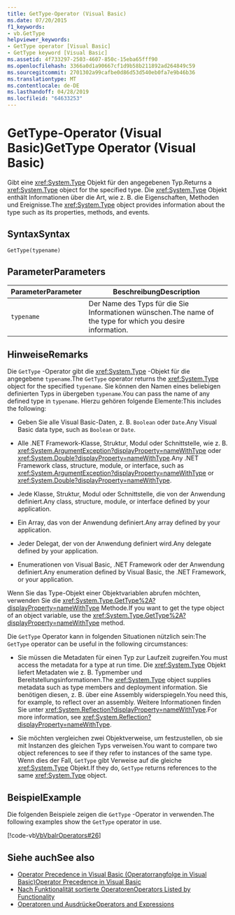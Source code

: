 ```yaml
---
title: GetType-Operator (Visual Basic)
ms.date: 07/20/2015
f1_keywords:
- vb.GetType
helpviewer_keywords:
- GetType operator [Visual Basic]
- GetType keyword [Visual Basic]
ms.assetid: 4f733297-2503-4607-850c-15eba65fff90
ms.openlocfilehash: 3366a0d1a90667cf1d9b58b211892ad264849c59
ms.sourcegitcommit: 2701302a99cafbe0d86d53d540eb0fa7e9b46b36
ms.translationtype: MT
ms.contentlocale: de-DE
ms.lasthandoff: 04/28/2019
ms.locfileid: "64633253"
---
```

# <a name="gettype-operator-visual-basic"></a><span data-ttu-id="e34ca-102">GetType-Operator (Visual Basic)</span><span class="sxs-lookup"><span data-stu-id="e34ca-102">GetType Operator (Visual Basic)</span></span>
<span data-ttu-id="e34ca-103">Gibt eine <xref:System.Type> Objekt für den angegebenen Typ.</span><span class="sxs-lookup"><span data-stu-id="e34ca-103">Returns a <xref:System.Type> object for the specified type.</span></span> <span data-ttu-id="e34ca-104">Die <xref:System.Type> Objekt enthält Informationen über die Art, wie z. B. die Eigenschaften, Methoden und Ereignisse.</span><span class="sxs-lookup"><span data-stu-id="e34ca-104">The <xref:System.Type> object provides information about the type such as its properties, methods, and events.</span></span>  
  
## <a name="syntax"></a><span data-ttu-id="e34ca-105">Syntax</span><span class="sxs-lookup"><span data-stu-id="e34ca-105">Syntax</span></span>  
  
```  
GetType(typename)  
```  
  
## <a name="parameters"></a><span data-ttu-id="e34ca-106">Parameter</span><span class="sxs-lookup"><span data-stu-id="e34ca-106">Parameters</span></span>  
  
|<span data-ttu-id="e34ca-107">Parameter</span><span class="sxs-lookup"><span data-stu-id="e34ca-107">Parameter</span></span>|<span data-ttu-id="e34ca-108">Beschreibung</span><span class="sxs-lookup"><span data-stu-id="e34ca-108">Description</span></span>|  
|---|---|  
|`typename`|<span data-ttu-id="e34ca-109">Der Name des Typs für die Sie Informationen wünschen.</span><span class="sxs-lookup"><span data-stu-id="e34ca-109">The name of the type for which you desire information.</span></span>|  
  
## <a name="remarks"></a><span data-ttu-id="e34ca-110">Hinweise</span><span class="sxs-lookup"><span data-stu-id="e34ca-110">Remarks</span></span>  
 <span data-ttu-id="e34ca-111">Die `GetType` -Operator gibt die <xref:System.Type> -Objekt für die angegebene `typename`.</span><span class="sxs-lookup"><span data-stu-id="e34ca-111">The `GetType` operator returns the <xref:System.Type> object for the specified `typename`.</span></span> <span data-ttu-id="e34ca-112">Sie können den Namen eines beliebigen definierten Typs in übergeben `typename`.</span><span class="sxs-lookup"><span data-stu-id="e34ca-112">You can pass the name of any defined type in `typename`.</span></span> <span data-ttu-id="e34ca-113">Hierzu gehören folgende Elemente:</span><span class="sxs-lookup"><span data-stu-id="e34ca-113">This includes the following:</span></span>  
  
- <span data-ttu-id="e34ca-114">Geben Sie alle Visual Basic-Daten, z. B. `Boolean` oder `Date`.</span><span class="sxs-lookup"><span data-stu-id="e34ca-114">Any Visual Basic data type, such as `Boolean` or `Date`.</span></span>  
  
- <span data-ttu-id="e34ca-115">Alle .NET Framework-Klasse, Struktur, Modul oder Schnittstelle, wie z. B. <xref:System.ArgumentException?displayProperty=nameWithType> oder <xref:System.Double?displayProperty=nameWithType>.</span><span class="sxs-lookup"><span data-stu-id="e34ca-115">Any .NET Framework class, structure, module, or interface, such as <xref:System.ArgumentException?displayProperty=nameWithType> or <xref:System.Double?displayProperty=nameWithType>.</span></span>  
  
- <span data-ttu-id="e34ca-116">Jede Klasse, Struktur, Modul oder Schnittstelle, die von der Anwendung definiert.</span><span class="sxs-lookup"><span data-stu-id="e34ca-116">Any class, structure, module, or interface defined by your application.</span></span>  
  
- <span data-ttu-id="e34ca-117">Ein Array, das von der Anwendung definiert.</span><span class="sxs-lookup"><span data-stu-id="e34ca-117">Any array defined by your application.</span></span>  
  
- <span data-ttu-id="e34ca-118">Jeder Delegat, der von der Anwendung definiert wird.</span><span class="sxs-lookup"><span data-stu-id="e34ca-118">Any delegate defined by your application.</span></span>  
  
- <span data-ttu-id="e34ca-119">Enumerationen von Visual Basic, .NET Framework oder der Anwendung definiert.</span><span class="sxs-lookup"><span data-stu-id="e34ca-119">Any enumeration defined by Visual Basic, the .NET Framework, or your application.</span></span>  
  
 <span data-ttu-id="e34ca-120">Wenn Sie das Type-Objekt einer Objektvariablen abrufen möchten, verwenden Sie die <xref:System.Type.GetType%2A?displayProperty=nameWithType> Methode.</span><span class="sxs-lookup"><span data-stu-id="e34ca-120">If you want to get the type object of an object variable, use the <xref:System.Type.GetType%2A?displayProperty=nameWithType> method.</span></span>  
  
 <span data-ttu-id="e34ca-121">Die `GetType` Operator kann in folgenden Situationen nützlich sein:</span><span class="sxs-lookup"><span data-stu-id="e34ca-121">The `GetType` operator can be useful in the following circumstances:</span></span>  
  
- <span data-ttu-id="e34ca-122">Sie müssen die Metadaten für einen Typ zur Laufzeit zugreifen.</span><span class="sxs-lookup"><span data-stu-id="e34ca-122">You must access the metadata for a type at run time.</span></span> <span data-ttu-id="e34ca-123">Die <xref:System.Type> Objekt liefert Metadaten wie z. B. Typmember und Bereitstellungsinformationen.</span><span class="sxs-lookup"><span data-stu-id="e34ca-123">The <xref:System.Type> object supplies metadata such as type members and deployment information.</span></span> <span data-ttu-id="e34ca-124">Sie benötigen diesen, z. B. über eine Assembly widerspiegeln.</span><span class="sxs-lookup"><span data-stu-id="e34ca-124">You need this, for example, to reflect over an assembly.</span></span> <span data-ttu-id="e34ca-125">Weitere Informationen finden Sie unter <xref:System.Reflection?displayProperty=nameWithType>.</span><span class="sxs-lookup"><span data-stu-id="e34ca-125">For more information, see <xref:System.Reflection?displayProperty=nameWithType>.</span></span>  
  
- <span data-ttu-id="e34ca-126">Sie möchten vergleichen zwei Objektverweise, um festzustellen, ob sie mit Instanzen des gleichen Typs verweisen.</span><span class="sxs-lookup"><span data-stu-id="e34ca-126">You want to compare two object references to see if they refer to instances of the same type.</span></span> <span data-ttu-id="e34ca-127">Wenn dies der Fall, `GetType` gibt Verweise auf die gleiche <xref:System.Type> Objekt.</span><span class="sxs-lookup"><span data-stu-id="e34ca-127">If they do, `GetType` returns references to the same <xref:System.Type> object.</span></span>  
  
## <a name="example"></a><span data-ttu-id="e34ca-128">Beispiel</span><span class="sxs-lookup"><span data-stu-id="e34ca-128">Example</span></span>  
 <span data-ttu-id="e34ca-129">Die folgenden Beispiele zeigen die `GetType` -Operator in verwenden.</span><span class="sxs-lookup"><span data-stu-id="e34ca-129">The following examples show the `GetType` operator in use.</span></span>  
  
 [!code-vb[VbVbalrOperators#26](~/samples/snippets/visualbasic/VS_Snippets_VBCSharp/VbVbalrOperators/VB/Class1.vb#26)]  
  
## <a name="see-also"></a><span data-ttu-id="e34ca-130">Siehe auch</span><span class="sxs-lookup"><span data-stu-id="e34ca-130">See also</span></span>

- [<span data-ttu-id="e34ca-131">Operator Precedence in Visual Basic (Operatorrangfolge in Visual Basic)</span><span class="sxs-lookup"><span data-stu-id="e34ca-131">Operator Precedence in Visual Basic</span></span>](../../../visual-basic/language-reference/operators/operator-precedence.md)
- [<span data-ttu-id="e34ca-132">Nach Funktionalität sortierte Operatoren</span><span class="sxs-lookup"><span data-stu-id="e34ca-132">Operators Listed by Functionality</span></span>](../../../visual-basic/language-reference/operators/operators-listed-by-functionality.md)
- [<span data-ttu-id="e34ca-133">Operatoren und Ausdrücke</span><span class="sxs-lookup"><span data-stu-id="e34ca-133">Operators and Expressions</span></span>](../../../visual-basic/programming-guide/language-features/operators-and-expressions/index.md)

